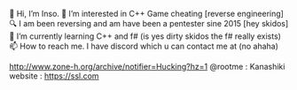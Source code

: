 👋 Hi, I’m Inso.
👀 I’m interested in C++ Game cheating [reverse engineering]
🔍 I am been reversing and am have been a pentester sine 2015 [hey skidos]
🌱 I’m currently learning C++ and f# (is yes dirty skidos the f# really exists)
📫 How to reach me. I have discord which u can contact me at (no ahaha)

http://www.zone-h.org/archive/notifier=Hucking?hz=1
@rootme : Kanashiki 
website : https://ssl.com
